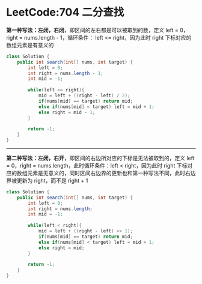 # LeetCode:704 二分查找

**第一种写法：左闭，右闭**，即区间的左右都是可以被取到的数，定义 left = 0，right = nums.length - 1，循环条件： left <= right，因为此时 right 下标对应的数组元素是有意义的
```java
class Solution {
    public int search(int[] nums, int target) {
        int left = 0;
        int right = nums.length - 1;
        int mid = -1;
        
        while(left <= right){
            mid = left + ((right - left) / 2);
            if(nums[mid] == target) return mid;
            else if(nums[mid] < target) left = mid + 1;
            else right = mid - 1;
        }
        
        return -1;
    }
}
```

---

**第二种写法：左闭，右开**，即区间的右边所对应的下标是无法被取到的，定义 left = 0，right = nums.length，此时循环条件：left < right，因为此时 right 下标对应的数组元素是无意义的，同时区间右边界的更新也和第一种写法不同，此时右边界被更新为 right，而不是 right + 1

```java
class Solution {
    public int search(int[] nums, int target) {
        int left = 0;
        int right = nums.length;
        int mid = -1;
        
        while(left < right){
            mid = left + ((right - left) >> 1);
            if(nums[mid] == target) return mid;
            else if(nums[mid] < target) left = mid + 1;
            else right = mid;
        }
        
        return -1;
    }
}
```